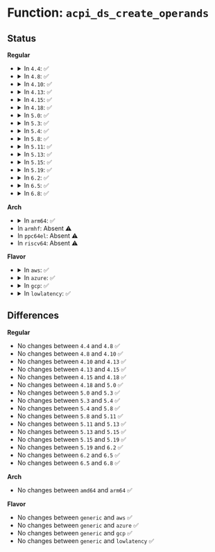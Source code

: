 # Function: <code>acpi_ds_create_operands</code>

## Status
<b>Regular</b>
<ul>
<li>
<details>
<summary>In <code>4.4</code>: ✅</summary>

```c
acpi_status acpi_ds_create_operands(struct acpi_walk_state *walk_state, union acpi_parse_object *first_arg);
```

**Collision:** Unique Global

**Inline:** No

**Transformation:** False

**Instances:**

```
In drivers/acpi/acpica/dsutils.c (ffffffff8148e2f2)
Location: drivers/acpi/acpica/dsutils.c:711
Inline: False
Direct callers:
  - drivers/acpi/acpica/dscontrol.c:acpi_ds_exec_end_control_op
  - drivers/acpi/acpica/dsopcode.c:acpi_ds_eval_buffer_field_operands
  - drivers/acpi/acpica/dsopcode.c:acpi_ds_eval_region_operands
  - drivers/acpi/acpica/dsopcode.c:acpi_ds_eval_table_region_operands
  - drivers/acpi/acpica/dswexec.c:acpi_ds_exec_end_op
  - drivers/acpi/acpica/dswexec.c:acpi_ds_exec_end_op
  - drivers/acpi/acpica/dswload.c:acpi_ds_load1_end_op
  - drivers/acpi/acpica/dswload2.c:acpi_ds_load2_end_op
  - drivers/acpi/acpica/dswload2.c:acpi_ds_load2_end_op
```
**Symbols:**

```
ffffffff8148e2f2-ffffffff8148e3d2: acpi_ds_create_operands (STB_GLOBAL)
```
</details>
</li>
<li>
<details>
<summary>In <code>4.8</code>: ✅</summary>

```c
acpi_status acpi_ds_create_operands(struct acpi_walk_state *walk_state, union acpi_parse_object *first_arg);
```

**Collision:** Unique Global

**Inline:** No

**Transformation:** False

**Instances:**

```
In drivers/acpi/acpica/dsutils.c (ffffffff814dd0f2)
Location: drivers/acpi/acpica/dsutils.c:710
Inline: False
Direct callers:
  - drivers/acpi/acpica/dscontrol.c:acpi_ds_exec_end_control_op
  - drivers/acpi/acpica/dsopcode.c:acpi_ds_eval_table_region_operands
  - drivers/acpi/acpica/dsopcode.c:acpi_ds_eval_region_operands
  - drivers/acpi/acpica/dsopcode.c:acpi_ds_eval_buffer_field_operands
  - drivers/acpi/acpica/dswexec.c:acpi_ds_exec_end_op
  - drivers/acpi/acpica/dswexec.c:acpi_ds_exec_end_op
  - drivers/acpi/acpica/dswload.c:acpi_ds_load1_end_op
  - drivers/acpi/acpica/dswload2.c:acpi_ds_load2_end_op
  - drivers/acpi/acpica/dswload2.c:acpi_ds_load2_end_op
```
**Symbols:**

```
ffffffff814dd0f2-ffffffff814dd1e0: acpi_ds_create_operands (STB_GLOBAL)
```
</details>
</li>
<li>
<details>
<summary>In <code>4.10</code>: ✅</summary>

```c
acpi_status acpi_ds_create_operands(struct acpi_walk_state *walk_state, union acpi_parse_object *first_arg);
```

**Collision:** Unique Global

**Inline:** No

**Transformation:** False

**Instances:**

```
In drivers/acpi/acpica/dsutils.c (ffffffff814ff9ea)
Location: drivers/acpi/acpica/dsutils.c:709
Inline: False
Direct callers:
  - drivers/acpi/acpica/dscontrol.c:acpi_ds_exec_end_control_op
  - drivers/acpi/acpica/dsopcode.c:acpi_ds_eval_table_region_operands
  - drivers/acpi/acpica/dsopcode.c:acpi_ds_eval_region_operands
  - drivers/acpi/acpica/dsopcode.c:acpi_ds_eval_buffer_field_operands
  - drivers/acpi/acpica/dswexec.c:acpi_ds_exec_end_op
  - drivers/acpi/acpica/dswexec.c:acpi_ds_exec_end_op
  - drivers/acpi/acpica/dswload.c:acpi_ds_load1_end_op
  - drivers/acpi/acpica/dswload2.c:acpi_ds_load2_end_op
  - drivers/acpi/acpica/dswload2.c:acpi_ds_load2_end_op
```
**Symbols:**

```
ffffffff814ff9ea-ffffffff814ffad8: acpi_ds_create_operands (STB_GLOBAL)
```
</details>
</li>
<li>
<details>
<summary>In <code>4.13</code>: ✅</summary>

```c
acpi_status acpi_ds_create_operands(struct acpi_walk_state *walk_state, union acpi_parse_object *first_arg);
```

**Collision:** Unique Global

**Inline:** No

**Transformation:** False

**Instances:**

```
In drivers/acpi/acpica/dsutils.c (ffffffff8150fed3)
Location: drivers/acpi/acpica/dsutils.c:700
Inline: False
Direct callers:
  - drivers/acpi/acpica/dscontrol.c:acpi_ds_exec_end_control_op
  - drivers/acpi/acpica/dsopcode.c:acpi_ds_eval_table_region_operands
  - drivers/acpi/acpica/dsopcode.c:acpi_ds_eval_region_operands
  - drivers/acpi/acpica/dsopcode.c:acpi_ds_eval_buffer_field_operands
  - drivers/acpi/acpica/dswexec.c:acpi_ds_exec_end_op
  - drivers/acpi/acpica/dswexec.c:acpi_ds_exec_end_op
  - drivers/acpi/acpica/dswload.c:acpi_ds_load1_end_op
  - drivers/acpi/acpica/dswload2.c:acpi_ds_load2_end_op
  - drivers/acpi/acpica/dswload2.c:acpi_ds_load2_end_op
```
**Symbols:**

```
ffffffff8150fed3-ffffffff8150ffb4: acpi_ds_create_operands (STB_GLOBAL)
```
</details>
</li>
<li>
<details>
<summary>In <code>4.15</code>: ✅</summary>

```c
acpi_status acpi_ds_create_operands(struct acpi_walk_state *walk_state, union acpi_parse_object *first_arg);
```

**Collision:** Unique Global

**Inline:** No

**Transformation:** False

**Instances:**

```
In drivers/acpi/acpica/dsutils.c (ffffffff81555fa7)
Location: drivers/acpi/acpica/dsutils.c:700
Inline: False
Direct callers:
  - drivers/acpi/acpica/dscontrol.c:acpi_ds_exec_end_control_op
  - drivers/acpi/acpica/dsopcode.c:acpi_ds_eval_table_region_operands
  - drivers/acpi/acpica/dsopcode.c:acpi_ds_eval_region_operands
  - drivers/acpi/acpica/dsopcode.c:acpi_ds_eval_buffer_field_operands
  - drivers/acpi/acpica/dswexec.c:acpi_ds_exec_end_op
  - drivers/acpi/acpica/dswexec.c:acpi_ds_exec_end_op
  - drivers/acpi/acpica/dswload.c:acpi_ds_load1_end_op
  - drivers/acpi/acpica/dswload2.c:acpi_ds_load2_end_op
  - drivers/acpi/acpica/dswload2.c:acpi_ds_load2_end_op
```
**Symbols:**

```
ffffffff81555fa7-ffffffff815561a6: acpi_ds_create_operands (STB_GLOBAL)
```
</details>
</li>
<li>
<details>
<summary>In <code>4.18</code>: ✅</summary>

```c
acpi_status acpi_ds_create_operands(struct acpi_walk_state *walk_state, union acpi_parse_object *first_arg);
```

**Collision:** Unique Global

**Inline:** No

**Transformation:** False

**Instances:**

```
In drivers/acpi/acpica/dsutils.c (ffffffff8158ca88)
Location: drivers/acpi/acpica/dsutils.c:665
Inline: False
Direct callers:
  - drivers/acpi/acpica/dscontrol.c:acpi_ds_exec_end_control_op
  - drivers/acpi/acpica/dsopcode.c:acpi_ds_eval_table_region_operands
  - drivers/acpi/acpica/dsopcode.c:acpi_ds_eval_region_operands
  - drivers/acpi/acpica/dsopcode.c:acpi_ds_eval_buffer_field_operands
  - drivers/acpi/acpica/dswexec.c:acpi_ds_exec_end_op
  - drivers/acpi/acpica/dswexec.c:acpi_ds_exec_end_op
  - drivers/acpi/acpica/dswload.c:acpi_ds_load1_end_op
  - drivers/acpi/acpica/dswload2.c:acpi_ds_load2_end_op
  - drivers/acpi/acpica/dswload2.c:acpi_ds_load2_end_op
```
**Symbols:**

```
ffffffff8158ca88-ffffffff8158cc8e: acpi_ds_create_operands (STB_GLOBAL)
```
</details>
</li>
<li>
<details>
<summary>In <code>5.0</code>: ✅</summary>

```c
acpi_status acpi_ds_create_operands(struct acpi_walk_state *walk_state, union acpi_parse_object *first_arg);
```

**Collision:** Unique Global

**Inline:** No

**Transformation:** False

**Instances:**

```
In drivers/acpi/acpica/dsutils.c (ffffffff815a50c8)
Location: drivers/acpi/acpica/dsutils.c:663
Inline: False
Direct callers:
  - drivers/acpi/acpica/dscontrol.c:acpi_ds_exec_end_control_op
  - drivers/acpi/acpica/dsopcode.c:acpi_ds_eval_table_region_operands
  - drivers/acpi/acpica/dsopcode.c:acpi_ds_eval_region_operands
  - drivers/acpi/acpica/dsopcode.c:acpi_ds_eval_buffer_field_operands
  - drivers/acpi/acpica/dswexec.c:acpi_ds_exec_end_op
  - drivers/acpi/acpica/dswexec.c:acpi_ds_exec_end_op
  - drivers/acpi/acpica/dswload.c:acpi_ds_load1_end_op
  - drivers/acpi/acpica/dswload2.c:acpi_ds_load2_end_op
  - drivers/acpi/acpica/dswload2.c:acpi_ds_load2_end_op
```
**Symbols:**

```
ffffffff815a50c8-ffffffff815a52ce: acpi_ds_create_operands (STB_GLOBAL)
```
</details>
</li>
<li>
<details>
<summary>In <code>5.3</code>: ✅</summary>

```c
acpi_status acpi_ds_create_operands(struct acpi_walk_state *walk_state, union acpi_parse_object *first_arg);
```

**Collision:** Unique Global

**Inline:** No

**Transformation:** False

**Instances:**

```
In drivers/acpi/acpica/dsutils.c (ffffffff815d67e6)
Location: drivers/acpi/acpica/dsutils.c:663
Inline: False
Direct callers:
  - drivers/acpi/acpica/dscontrol.c:acpi_ds_exec_end_control_op
  - drivers/acpi/acpica/dsopcode.c:acpi_ds_eval_table_region_operands
  - drivers/acpi/acpica/dsopcode.c:acpi_ds_eval_region_operands
  - drivers/acpi/acpica/dsopcode.c:acpi_ds_eval_buffer_field_operands
  - drivers/acpi/acpica/dswexec.c:acpi_ds_exec_end_op
  - drivers/acpi/acpica/dswexec.c:acpi_ds_exec_end_op
  - drivers/acpi/acpica/dswload.c:acpi_ds_load1_end_op
  - drivers/acpi/acpica/dswload2.c:acpi_ds_load2_end_op
  - drivers/acpi/acpica/dswload2.c:acpi_ds_load2_end_op
```
**Symbols:**

```
ffffffff815d67e6-ffffffff815d69ed: acpi_ds_create_operands (STB_GLOBAL)
```
</details>
</li>
<li>
<details>
<summary>In <code>5.4</code>: ✅</summary>

```c
acpi_status acpi_ds_create_operands(struct acpi_walk_state *walk_state, union acpi_parse_object *first_arg);
```

**Collision:** Unique Global

**Inline:** No

**Transformation:** False

**Instances:**

```
In drivers/acpi/acpica/dsutils.c (ffffffff815f7a5e)
Location: drivers/acpi/acpica/dsutils.c:663
Inline: False
Direct callers:
  - drivers/acpi/acpica/dscontrol.c:acpi_ds_exec_end_control_op
  - drivers/acpi/acpica/dsopcode.c:acpi_ds_eval_table_region_operands
  - drivers/acpi/acpica/dsopcode.c:acpi_ds_eval_region_operands
  - drivers/acpi/acpica/dsopcode.c:acpi_ds_eval_buffer_field_operands
  - drivers/acpi/acpica/dswexec.c:acpi_ds_exec_end_op
  - drivers/acpi/acpica/dswexec.c:acpi_ds_exec_end_op
  - drivers/acpi/acpica/dswload.c:acpi_ds_load1_end_op
  - drivers/acpi/acpica/dswload2.c:acpi_ds_load2_end_op
  - drivers/acpi/acpica/dswload2.c:acpi_ds_load2_end_op
```
**Symbols:**

```
ffffffff815f7a5e-ffffffff815f7c65: acpi_ds_create_operands (STB_GLOBAL)
```
</details>
</li>
<li>
<details>
<summary>In <code>5.8</code>: ✅</summary>

```c
acpi_status acpi_ds_create_operands(struct acpi_walk_state *walk_state, union acpi_parse_object *first_arg);
```

**Collision:** Unique Global

**Inline:** No

**Transformation:** False

**Instances:**

```
In drivers/acpi/acpica/dsutils.c (ffffffff816a3b54)
Location: drivers/acpi/acpica/dsutils.c:663
Inline: False
Direct callers:
  - drivers/acpi/acpica/dscontrol.c:acpi_ds_exec_end_control_op
  - drivers/acpi/acpica/dsopcode.c:acpi_ds_eval_table_region_operands
  - drivers/acpi/acpica/dsopcode.c:acpi_ds_eval_region_operands
  - drivers/acpi/acpica/dsopcode.c:acpi_ds_eval_buffer_field_operands
  - drivers/acpi/acpica/dswexec.c:acpi_ds_exec_end_op
  - drivers/acpi/acpica/dswexec.c:acpi_ds_exec_end_op
  - drivers/acpi/acpica/dswload.c:acpi_ds_load1_end_op
  - drivers/acpi/acpica/dswload2.c:acpi_ds_load2_end_op
  - drivers/acpi/acpica/dswload2.c:acpi_ds_load2_end_op
```
**Symbols:**

```
ffffffff816a3b54-ffffffff816a3d5b: acpi_ds_create_operands (STB_GLOBAL)
```
</details>
</li>
<li>
<details>
<summary>In <code>5.11</code>: ✅</summary>

```c
acpi_status acpi_ds_create_operands(struct acpi_walk_state *walk_state, union acpi_parse_object *first_arg);
```

**Collision:** Unique Global

**Inline:** No

**Transformation:** False

**Instances:**

```
In drivers/acpi/acpica/dsutils.c (ffffffff816c134a)
Location: drivers/acpi/acpica/dsutils.c:663
Inline: False
Direct callers:
  - drivers/acpi/acpica/dscontrol.c:acpi_ds_exec_end_control_op
  - drivers/acpi/acpica/dsopcode.c:acpi_ds_eval_table_region_operands
  - drivers/acpi/acpica/dsopcode.c:acpi_ds_eval_region_operands
  - drivers/acpi/acpica/dsopcode.c:acpi_ds_eval_buffer_field_operands
  - drivers/acpi/acpica/dswexec.c:acpi_ds_exec_end_op
  - drivers/acpi/acpica/dswexec.c:acpi_ds_exec_end_op
  - drivers/acpi/acpica/dswload.c:acpi_ds_load1_end_op
  - drivers/acpi/acpica/dswload2.c:acpi_ds_load2_end_op
  - drivers/acpi/acpica/dswload2.c:acpi_ds_load2_end_op
```
**Symbols:**

```
ffffffff816c134a-ffffffff816c1551: acpi_ds_create_operands (STB_GLOBAL)
```
</details>
</li>
<li>
<details>
<summary>In <code>5.13</code>: ✅</summary>

```c
acpi_status acpi_ds_create_operands(struct acpi_walk_state *walk_state, union acpi_parse_object *first_arg);
```

**Collision:** Unique Global

**Inline:** No

**Transformation:** False

**Instances:**

```
In drivers/acpi/acpica/dsutils.c (ffffffff816a33e0)
Location: drivers/acpi/acpica/dsutils.c:663
Inline: False
Direct callers:
  - drivers/acpi/acpica/dscontrol.c:acpi_ds_exec_end_control_op
  - drivers/acpi/acpica/dsopcode.c:acpi_ds_eval_table_region_operands
  - drivers/acpi/acpica/dsopcode.c:acpi_ds_eval_region_operands
  - drivers/acpi/acpica/dsopcode.c:acpi_ds_eval_buffer_field_operands
  - drivers/acpi/acpica/dswexec.c:acpi_ds_exec_end_op
  - drivers/acpi/acpica/dswexec.c:acpi_ds_exec_end_op
  - drivers/acpi/acpica/dswload.c:acpi_ds_load1_end_op
  - drivers/acpi/acpica/dswload2.c:acpi_ds_load2_end_op
  - drivers/acpi/acpica/dswload2.c:acpi_ds_load2_end_op
```
**Symbols:**

```
ffffffff816a33e0-ffffffff816a35ec: acpi_ds_create_operands (STB_GLOBAL)
```
</details>
</li>
<li>
<details>
<summary>In <code>5.15</code>: ✅</summary>

```c
acpi_status acpi_ds_create_operands(struct acpi_walk_state *walk_state, union acpi_parse_object *first_arg);
```

**Collision:** Unique Global

**Inline:** No

**Transformation:** False

**Instances:**

```
In drivers/acpi/acpica/dsutils.c (ffffffff81719d5c)
Location: drivers/acpi/acpica/dsutils.c:663
Inline: False
Direct callers:
  - drivers/acpi/acpica/dscontrol.c:acpi_ds_exec_end_control_op
  - drivers/acpi/acpica/dsopcode.c:acpi_ds_eval_table_region_operands
  - drivers/acpi/acpica/dsopcode.c:acpi_ds_eval_region_operands
  - drivers/acpi/acpica/dsopcode.c:acpi_ds_eval_buffer_field_operands
  - drivers/acpi/acpica/dswexec.c:acpi_ds_exec_end_op
  - drivers/acpi/acpica/dswexec.c:acpi_ds_exec_end_op
  - drivers/acpi/acpica/dswload.c:acpi_ds_load1_end_op
  - drivers/acpi/acpica/dswload2.c:acpi_ds_load2_end_op
  - drivers/acpi/acpica/dswload2.c:acpi_ds_load2_end_op
```
**Symbols:**

```
ffffffff81719d5c-ffffffff81719fb1: acpi_ds_create_operands (STB_GLOBAL)
```
</details>
</li>
<li>
<details>
<summary>In <code>5.19</code>: ✅</summary>

```c
acpi_status acpi_ds_create_operands(struct acpi_walk_state *walk_state, union acpi_parse_object *first_arg);
```

**Collision:** Unique Global

**Inline:** No

**Transformation:** False

**Instances:**

```
In drivers/acpi/acpica/dsutils.c (ffffffff81849b6f)
Location: drivers/acpi/acpica/dsutils.c:663
Inline: False
Direct callers:
  - drivers/acpi/acpica/dscontrol.c:acpi_ds_exec_end_control_op
  - drivers/acpi/acpica/dsopcode.c:acpi_ds_eval_table_region_operands
  - drivers/acpi/acpica/dsopcode.c:acpi_ds_eval_region_operands
  - drivers/acpi/acpica/dsopcode.c:acpi_ds_eval_buffer_field_operands
  - drivers/acpi/acpica/dswexec.c:acpi_ds_exec_end_op
  - drivers/acpi/acpica/dswexec.c:acpi_ds_exec_end_op
  - drivers/acpi/acpica/dswload.c:acpi_ds_load1_end_op
  - drivers/acpi/acpica/dswload2.c:acpi_ds_load2_end_op
  - drivers/acpi/acpica/dswload2.c:acpi_ds_load2_end_op
```
**Symbols:**

```
ffffffff81849b6f-ffffffff81849ddf: acpi_ds_create_operands (STB_GLOBAL)
```
</details>
</li>
<li>
<details>
<summary>In <code>6.2</code>: ✅</summary>

```c
acpi_status acpi_ds_create_operands(struct acpi_walk_state *walk_state, union acpi_parse_object *first_arg);
```

**Collision:** Unique Global

**Inline:** No

**Transformation:** False

**Instances:**

```
In drivers/acpi/acpica/dsutils.c (ffffffff819820a0)
Location: drivers/acpi/acpica/dsutils.c:663
Inline: False
Direct callers:
  - drivers/acpi/acpica/dscontrol.c:acpi_ds_exec_end_control_op
  - drivers/acpi/acpica/dsopcode.c:acpi_ds_eval_table_region_operands
  - drivers/acpi/acpica/dsopcode.c:acpi_ds_eval_region_operands
  - drivers/acpi/acpica/dsopcode.c:acpi_ds_eval_buffer_field_operands
  - drivers/acpi/acpica/dswexec.c:acpi_ds_exec_end_op
  - drivers/acpi/acpica/dswexec.c:acpi_ds_exec_end_op
  - drivers/acpi/acpica/dswload.c:acpi_ds_load1_end_op
  - drivers/acpi/acpica/dswload2.c:acpi_ds_load2_end_op
  - drivers/acpi/acpica/dswload2.c:acpi_ds_load2_end_op
```
**Symbols:**

```
ffffffff819820a0-ffffffff819823a3: acpi_ds_create_operands (STB_GLOBAL)
```
</details>
</li>
<li>
<details>
<summary>In <code>6.5</code>: ✅</summary>

```c
acpi_status acpi_ds_create_operands(struct acpi_walk_state *walk_state, union acpi_parse_object *first_arg);
```

**Collision:** Unique Global

**Inline:** No

**Transformation:** False

**Instances:**

```
In drivers/acpi/acpica/dsutils.c (ffffffff819c8ae0)
Location: drivers/acpi/acpica/dsutils.c:663
Inline: False
Direct callers:
  - drivers/acpi/acpica/dscontrol.c:acpi_ds_exec_end_control_op
  - drivers/acpi/acpica/dsopcode.c:acpi_ds_eval_table_region_operands
  - drivers/acpi/acpica/dsopcode.c:acpi_ds_eval_region_operands
  - drivers/acpi/acpica/dsopcode.c:acpi_ds_eval_buffer_field_operands
  - drivers/acpi/acpica/dswexec.c:acpi_ds_exec_end_op
  - drivers/acpi/acpica/dswexec.c:acpi_ds_exec_end_op
  - drivers/acpi/acpica/dswload.c:acpi_ds_load1_end_op
  - drivers/acpi/acpica/dswload2.c:acpi_ds_load2_end_op
  - drivers/acpi/acpica/dswload2.c:acpi_ds_load2_end_op
```
**Symbols:**

```
ffffffff819c8ae0-ffffffff819c8de3: acpi_ds_create_operands (STB_GLOBAL)
```
</details>
</li>
<li>
<details>
<summary>In <code>6.8</code>: ✅</summary>

```c
acpi_status acpi_ds_create_operands(struct acpi_walk_state *walk_state, union acpi_parse_object *first_arg);
```

**Collision:** Unique Global

**Inline:** No

**Transformation:** False

**Instances:**

```
In drivers/acpi/acpica/dsutils.c (ffffffff81a13530)
Location: drivers/acpi/acpica/dsutils.c:663
Inline: False
Direct callers:
  - drivers/acpi/acpica/dscontrol.c:acpi_ds_exec_end_control_op
  - drivers/acpi/acpica/dsopcode.c:acpi_ds_eval_table_region_operands
  - drivers/acpi/acpica/dsopcode.c:acpi_ds_eval_region_operands
  - drivers/acpi/acpica/dsopcode.c:acpi_ds_eval_buffer_field_operands
  - drivers/acpi/acpica/dswexec.c:acpi_ds_exec_end_op
  - drivers/acpi/acpica/dswexec.c:acpi_ds_exec_end_op
  - drivers/acpi/acpica/dswload.c:acpi_ds_load1_end_op
  - drivers/acpi/acpica/dswload2.c:acpi_ds_load2_end_op
  - drivers/acpi/acpica/dswload2.c:acpi_ds_load2_end_op
```
**Symbols:**

```
ffffffff81a13530-ffffffff81a13833: acpi_ds_create_operands (STB_GLOBAL)
```
</details>
</li>
</ul>
<b>Arch</b>
<ul>
<li>
<details>
<summary>In <code>arm64</code>: ✅</summary>

```c
acpi_status acpi_ds_create_operands(struct acpi_walk_state *walk_state, union acpi_parse_object *first_arg);
```

**Collision:** Unique Global

**Inline:** No

**Transformation:** False

**Instances:**

```
In drivers/acpi/acpica/dsutils.c (ffff80001077fecc)
Location: drivers/acpi/acpica/dsutils.c:663
Inline: False
Direct callers:
  - drivers/acpi/acpica/dscontrol.c:acpi_ds_exec_end_control_op
  - drivers/acpi/acpica/dsopcode.c:acpi_ds_eval_table_region_operands
  - drivers/acpi/acpica/dsopcode.c:acpi_ds_eval_region_operands
  - drivers/acpi/acpica/dsopcode.c:acpi_ds_eval_buffer_field_operands
  - drivers/acpi/acpica/dswexec.c:acpi_ds_exec_end_op
  - drivers/acpi/acpica/dswexec.c:acpi_ds_exec_end_op
  - drivers/acpi/acpica/dswload.c:acpi_ds_load1_end_op
  - drivers/acpi/acpica/dswload2.c:acpi_ds_load2_end_op
  - drivers/acpi/acpica/dswload2.c:acpi_ds_load2_end_op
```
**Symbols:**

```
ffff80001077fecc-ffff80001077ffdc: acpi_ds_create_operands (STB_GLOBAL)
```
</details>
</li>
<li>
In <code>armhf</code>: Absent ⚠️
</li>
<li>
In <code>ppc64el</code>: Absent ⚠️
</li>
<li>
In <code>riscv64</code>: Absent ⚠️
</li>
</ul>
<b>Flavor</b>
<ul>
<li>
<details>
<summary>In <code>aws</code>: ✅</summary>

```c
acpi_status acpi_ds_create_operands(struct acpi_walk_state *walk_state, union acpi_parse_object *first_arg);
```

**Collision:** Unique Global

**Inline:** No

**Transformation:** False

**Instances:**

```
In drivers/acpi/acpica/dsutils.c (ffffffff815e3943)
Location: drivers/acpi/acpica/dsutils.c:663
Inline: False
Direct callers:
  - drivers/acpi/acpica/dscontrol.c:acpi_ds_exec_end_control_op
  - drivers/acpi/acpica/dsopcode.c:acpi_ds_eval_table_region_operands
  - drivers/acpi/acpica/dsopcode.c:acpi_ds_eval_region_operands
  - drivers/acpi/acpica/dsopcode.c:acpi_ds_eval_buffer_field_operands
  - drivers/acpi/acpica/dswexec.c:acpi_ds_exec_end_op
  - drivers/acpi/acpica/dswexec.c:acpi_ds_exec_end_op
  - drivers/acpi/acpica/dswload.c:acpi_ds_load1_end_op
  - drivers/acpi/acpica/dswload2.c:acpi_ds_load2_end_op
  - drivers/acpi/acpica/dswload2.c:acpi_ds_load2_end_op
```
**Symbols:**

```
ffffffff815e3943-ffffffff815e3a24: acpi_ds_create_operands (STB_GLOBAL)
```
</details>
</li>
<li>
<details>
<summary>In <code>azure</code>: ✅</summary>

```c
acpi_status acpi_ds_create_operands(struct acpi_walk_state *walk_state, union acpi_parse_object *first_arg);
```

**Collision:** Unique Global

**Inline:** No

**Transformation:** False

**Instances:**

```
In drivers/acpi/acpica/dsutils.c (ffffffff815cefaf)
Location: drivers/acpi/acpica/dsutils.c:663
Inline: False
Direct callers:
  - drivers/acpi/acpica/dscontrol.c:acpi_ds_exec_end_control_op
  - drivers/acpi/acpica/dsopcode.c:acpi_ds_eval_table_region_operands
  - drivers/acpi/acpica/dsopcode.c:acpi_ds_eval_region_operands
  - drivers/acpi/acpica/dsopcode.c:acpi_ds_eval_buffer_field_operands
  - drivers/acpi/acpica/dswexec.c:acpi_ds_exec_end_op
  - drivers/acpi/acpica/dswexec.c:acpi_ds_exec_end_op
  - drivers/acpi/acpica/dswload.c:acpi_ds_load1_end_op
  - drivers/acpi/acpica/dswload2.c:acpi_ds_load2_end_op
  - drivers/acpi/acpica/dswload2.c:acpi_ds_load2_end_op
```
**Symbols:**

```
ffffffff815cefaf-ffffffff815cf090: acpi_ds_create_operands (STB_GLOBAL)
```
</details>
</li>
<li>
<details>
<summary>In <code>gcp</code>: ✅</summary>

```c
acpi_status acpi_ds_create_operands(struct acpi_walk_state *walk_state, union acpi_parse_object *first_arg);
```

**Collision:** Unique Global

**Inline:** No

**Transformation:** False

**Instances:**

```
In drivers/acpi/acpica/dsutils.c (ffffffff815ebd3e)
Location: drivers/acpi/acpica/dsutils.c:663
Inline: False
Direct callers:
  - drivers/acpi/acpica/dscontrol.c:acpi_ds_exec_end_control_op
  - drivers/acpi/acpica/dsopcode.c:acpi_ds_eval_table_region_operands
  - drivers/acpi/acpica/dsopcode.c:acpi_ds_eval_region_operands
  - drivers/acpi/acpica/dsopcode.c:acpi_ds_eval_buffer_field_operands
  - drivers/acpi/acpica/dswexec.c:acpi_ds_exec_end_op
  - drivers/acpi/acpica/dswexec.c:acpi_ds_exec_end_op
  - drivers/acpi/acpica/dswload.c:acpi_ds_load1_end_op
  - drivers/acpi/acpica/dswload2.c:acpi_ds_load2_end_op
  - drivers/acpi/acpica/dswload2.c:acpi_ds_load2_end_op
```
**Symbols:**

```
ffffffff815ebd3e-ffffffff815ebf45: acpi_ds_create_operands (STB_GLOBAL)
```
</details>
</li>
<li>
<details>
<summary>In <code>lowlatency</code>: ✅</summary>

```c
acpi_status acpi_ds_create_operands(struct acpi_walk_state *walk_state, union acpi_parse_object *first_arg);
```

**Collision:** Unique Global

**Inline:** No

**Transformation:** False

**Instances:**

```
In drivers/acpi/acpica/dsutils.c (ffffffff81605bee)
Location: drivers/acpi/acpica/dsutils.c:663
Inline: False
Direct callers:
  - drivers/acpi/acpica/dscontrol.c:acpi_ds_exec_end_control_op
  - drivers/acpi/acpica/dsopcode.c:acpi_ds_eval_table_region_operands
  - drivers/acpi/acpica/dsopcode.c:acpi_ds_eval_region_operands
  - drivers/acpi/acpica/dsopcode.c:acpi_ds_eval_buffer_field_operands
  - drivers/acpi/acpica/dswexec.c:acpi_ds_exec_end_op
  - drivers/acpi/acpica/dswexec.c:acpi_ds_exec_end_op
  - drivers/acpi/acpica/dswload.c:acpi_ds_load1_end_op
  - drivers/acpi/acpica/dswload2.c:acpi_ds_load2_end_op
  - drivers/acpi/acpica/dswload2.c:acpi_ds_load2_end_op
```
**Symbols:**

```
ffffffff81605bee-ffffffff81605df5: acpi_ds_create_operands (STB_GLOBAL)
```
</details>
</li>
</ul>

## Differences
<b>Regular</b>
<ul>
<li>
No changes between <code>4.4</code> and <code>4.8</code> ✅
</li>
<li>
No changes between <code>4.8</code> and <code>4.10</code> ✅
</li>
<li>
No changes between <code>4.10</code> and <code>4.13</code> ✅
</li>
<li>
No changes between <code>4.13</code> and <code>4.15</code> ✅
</li>
<li>
No changes between <code>4.15</code> and <code>4.18</code> ✅
</li>
<li>
No changes between <code>4.18</code> and <code>5.0</code> ✅
</li>
<li>
No changes between <code>5.0</code> and <code>5.3</code> ✅
</li>
<li>
No changes between <code>5.3</code> and <code>5.4</code> ✅
</li>
<li>
No changes between <code>5.4</code> and <code>5.8</code> ✅
</li>
<li>
No changes between <code>5.8</code> and <code>5.11</code> ✅
</li>
<li>
No changes between <code>5.11</code> and <code>5.13</code> ✅
</li>
<li>
No changes between <code>5.13</code> and <code>5.15</code> ✅
</li>
<li>
No changes between <code>5.15</code> and <code>5.19</code> ✅
</li>
<li>
No changes between <code>5.19</code> and <code>6.2</code> ✅
</li>
<li>
No changes between <code>6.2</code> and <code>6.5</code> ✅
</li>
<li>
No changes between <code>6.5</code> and <code>6.8</code> ✅
</li>
</ul>
<b>Arch</b>
<ul>
<li>
No changes between <code>amd64</code> and <code>arm64</code> ✅
</li>
</ul>
<b>Flavor</b>
<ul>
<li>
No changes between <code>generic</code> and <code>aws</code> ✅
</li>
<li>
No changes between <code>generic</code> and <code>azure</code> ✅
</li>
<li>
No changes between <code>generic</code> and <code>gcp</code> ✅
</li>
<li>
No changes between <code>generic</code> and <code>lowlatency</code> ✅
</li>
</ul>
